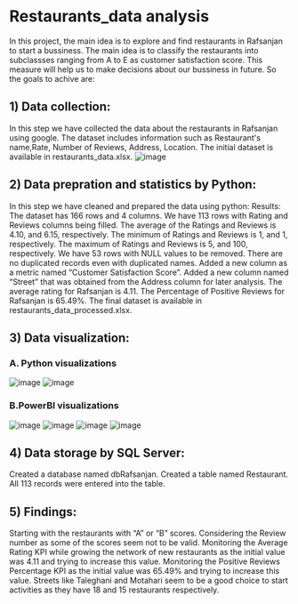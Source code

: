 # Restaurants_data analysis
In this project, the main idea is to explore and find restaurants in Rafsanjan to start a bussiness. The main idea is to classify the restaurants into subclassses ranging from A to E as customer satisfaction score. This measure will help us to make decisions about our bussiness in future.
So the goals to achive are:
## 1) Data collection: 
In this step we have collected the data about the restaurants in Rafsanjan using google. The dataset includes information such as Restaurant's name,Rate, Number of Reviews, Address, Location. The initial dataset is available in restaurants_data.xlsx.
![image](https://github.com/AlirezaHsz/Restaurants_data-analysis/assets/137410544/ab6da7dd-6dcf-416f-87cd-e781930a92a8)

## 2) Data prepration and statistics by Python: 
In this step we have cleaned and prepared the data using python:
Results:
The dataset has 166 rows and 4 columns.
We have 113 rows with Rating and Reviews columns being filled.
The average of the Ratings and Reviews is 4.10, and 6.15, respectively.
The minimum of Ratings and Reviews is 1, and 1, respectively. 
The maximum of Ratings and Reviews is 5, and 100, respectively. 
We have 53 rows with NULL values to be removed.
There are no duplicated records even with duplicated names.
Added a new column as a metric named “Customer Satisfaction Score”.
Added a new column named “Street” that was obtained from the Address column for later analysis.
The average rating for Rafsanjan is 4.11.
The Percentage of Positive Reviews for Rafsanjan is 65.49%.
The final dataset is available in restaurants_data_processed.xlsx.

## 3) Data visualization:
### A. Python visualizations
![image](https://github.com/AlirezaHsz/Restaurants_data-analysis/assets/137410544/bd6805b9-a7bb-4044-8fa6-f35ba1e27686)
![image](https://github.com/AlirezaHsz/Restaurants_data-analysis/assets/137410544/ce720341-3a53-4f10-80ac-5f3eb86adf89)
### B.PowerBI visualizations
![image](https://github.com/AlirezaHsz/Restaurants_data-analysis/assets/137410544/5d17be19-6820-4cdf-8f6e-8e352cd22f47)
![image](https://github.com/AlirezaHsz/Restaurants_data-analysis/assets/137410544/4b9e4f5c-c483-43eb-a050-1cdc9526a4c3)
![image](https://github.com/AlirezaHsz/Restaurants_data-analysis/assets/137410544/70837170-a79e-403a-9d49-e73bee3bcbe5)
![image](https://github.com/AlirezaHsz/Restaurants_data-analysis/assets/137410544/3c35be9e-f907-4c19-8f9c-1c664afe24c0)
## 4) Data storage by SQL Server:
Created a database named dbRafsanjan.
Created a table named Restaurant.
All 113 records were entered into the table.
## 5) Findings:
Starting with the restaurants with “A” or “B” scores.
Considering the Review number as some of the scores seem not to be valid.
Monitoring the Average Rating KPI while growing the network of new restaurants as the initial value was 4.11 and trying to increase this value.
Monitoring the Positive Reviews Percentage KPI as the initial value was 65.49% and trying to increase this value. 
Streets like Taleghani and Motahari seem to be a good choice to start activities as they have 18 and 15 restaurants respectively.
















